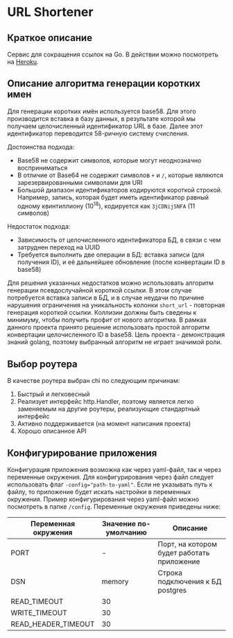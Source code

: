 # URL Shortener

## Краткое описание

Cервис для сокращения ссылок на Go. В действии можно посмотреть на [Heroku](https://gb-urlshortener.herokuapp.com).

## Описание алгоритма генерации коротких имен

Для генерации коротких имён используется base58. Для этого производится вставка в базу данных, в результате которой мы получаем целочисленный идентификатор URL в базе. Далее этот идентификатор переводится 58-ричную систему счисления.

Достоинства подхода:
* Base58 не содержит символов, которые  могут неоднозначно восприниматься
* В отличие от Base64 не содержит символов `+` и `/`, которые являются зарезервированными символами для URI
* Большой диапазон идентификаторов кодируются короткой строкой. Например, запись, которая будет иметь идентификатор равный одному квинтиллиону (10<sup>18</sup>), кодируется как `3jCDNijSNFA` (11 символов)

Недостаток подхода:
* Зависимость от целочисленного идентификатора БД, в связи с чем затруднен переход на UUID
* Требуется выполнить две операции в БД: вставка записи (для получения ID), и её дальнейшее обновление (после конвертации ID в base58)

Для решения указанных недостатков можно использовать алгоритм генерации псевдослучайной короткой ссылки. В этом случае потребуется вставка записи в БД, и в случае неудачи по причине нарушения ограничения на уникальность колонки `short_url`  - повторная генерация короткой ссылки. Коллизии должны быть сведены к минимуму, чтобы получить профит от нового алгоритма. В рамках данного проекта принято решение использовать простой алгоритм конвертации целочисленного ID в base58. Цель проекта - демонстрация знаний golang, поэтому выбранный алгоритм не играет значимой роли.

## Выбор роутера

В качестве роутера выбран chi по следующим причинам:
1. Быстрый и легковесный
2. Реализует интерфейс http.Handler, поэтому является легко заменяемым на другие роутеры, реализующие стандартный интерфейс
3. Активно поддерживается (на момент написания проекта)
4. Хорошо описанное API


##  Конфигурирование приложения

Конфигурация приложения возможна как через yaml-файл, так и через переменные окружения. Для конфигурирования через файл следует использовать флаг `-config="path-to-yaml"`. Если не указывать путь к файлу, то приложение будет искать настройки в переменных окружения. Пример конфигурирования через yaml-файл можно посмотреть в папке `/config`. Переменные окружения приведены ниже:

| Переменная окружения | Значение по-умолчанию | Описание |
|--|--|--|
|PORT|-|Порт, на котором будет работать приложение|
|DSN|memory|Строка подключения к БД postgres|
|READ_TIMEOUT|30||
|WRITE_TIMEOUT|30||
|READ_HEADER_TIMEOUT|30||